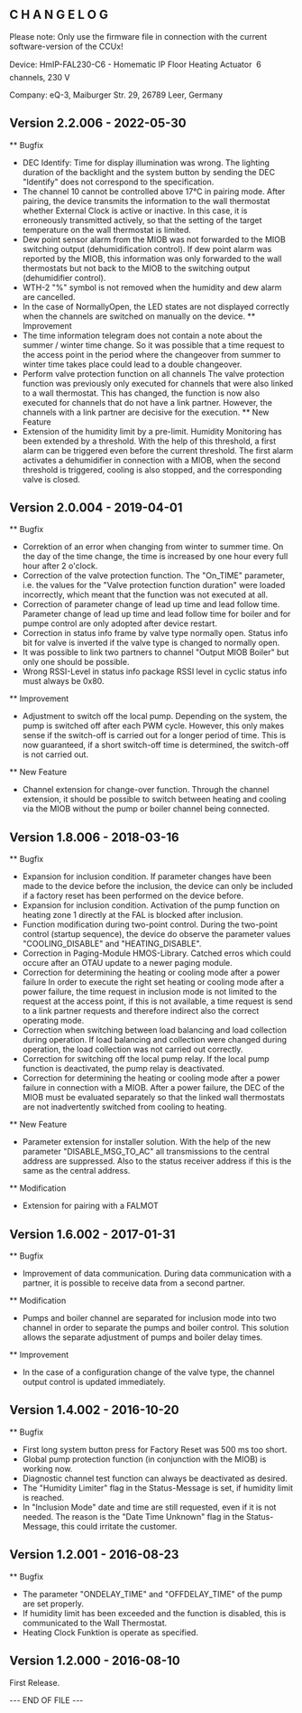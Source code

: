 C H A N G E L O G
-----------------

Please note: Only use the firmware file in connection with the current software-version of the CCUx!

Device: HmIP-FAL230-C6 - Homematic IP Floor Heating Actuator  6 channels, 230 V

Company: eQ-3, Maiburger Str. 29, 26789 Leer, Germany


Version 2.2.006 - 2022-05-30
--------------------------------------------------------------
** Bugfix
   * DEC Identify: Time for display illumination was wrong.
      The lighting duration of the backlight and the system button by sending the DEC
      "Identify" does not correspond to the specification.
   * The channel 10 cannot be controlled above 17°C in pairing mode.
      After pairing, the device transmits the information to the wall thermostat
      whether External Clock is active or inactive. In this case, it is erroneously
      transmitted actively, so that the setting of the target temperature on the wall
      thermostat is limited.
   * Dew point sensor alarm from the MIOB was not forwarded to the MIOB switching
    output (dehumidification control).
     If dew point alarm was reported by the MIOB, this information was only forwarded to
     the wall thermostats but not back to the MIOB to the switching output (dehumidifier
     control).
   * WTH-2 "%" symbol is not removed when the humidity and dew alarm are cancelled.
   * In the case of NormallyOpen, the LED states are not displayed correctly when the
     channels are switched on manually on the device.
** Improvement
   * The time information telegram does not contain a note about the summer / winter
     time change.
      So it was possible that a time request to the access point in the period where the
      changeover from summer to winter time takes place could lead to a double
      changeover.
   * Perform valve protection function on all channels
      The valve protection function was previously only executed for channels that were
      also linked to a wall thermostat. This has changed, the function is now also
      executed for channels that do not have a link partner. However, the channels with
      a link partner are decisive for the execution.
** New Feature
   * Extension of the humidity limit by a pre-limit.
      Humidity Monitoring has been extended by a threshold. With the help of this
      threshold, a first alarm can be triggered even before the current threshold. The
      first alarm activates a dehumidifier in connection with a MIOB, when the second
      threshold is triggered, cooling is also stopped, and the corresponding valve is
      closed.


Version 2.0.004 - 2019-04-01
--------------------------------------------------------------

** Bugfix
   * Correktion of an error when changing from winter to summer time.
      On the day of the time change, the time is increased by one hour every full hour
      after 2 o'clock.
   * Correction of the valve protection function.
      The "On_TIME" parameter, i.e. the values for the "Valve protection function
      duration" were loaded incorrectly, which meant that the function was not executed
      at all.
   * Correction of parameter change of lead up time and lead follow time.
      Parameter change of lead up time and lead follow time for boiler and for pumpe
      control are only adopted after device restart.
   * Correction in status info frame by valve type normally open.
      Status info bit for valve is inverted if the valve type is changed to normally
      open.
   * It was possible to link two partners to channel "Output MIOB Boiler" but only one
     should be possible.
   * Wrong RSSI-Level in status info package
      RSSI level in cyclic status info must always be 0x80.

** Improvement
   * Adjustment to switch off the local pump.
      Depending on the system, the pump is switched off after each PWM cycle. However,
      this only makes sense if the switch-off is carried out for a longer period of
      time. This is now guaranteed, if a short switch-off time is determined, the
      switch-off is not carried out.

** New Feature
   * Channel extension for change-over function.
      Through the channel extension, it should be possible to switch between heating and
      cooling via the MIOB without the pump or boiler channel being connected.


Version 1.8.006 - 2018-03-16
--------------------------------------------------------------

** Bugfix
   * Expansion for inclusion condition.
      If parameter changes have been made to the device before the inclusion, the device
      can only be included if a factory reset has been performed on the device before.
   * Expansion for inclusion condition.
      Activation of the pump function on heating zone 1 directly at the FAL is blocked
      after inclusion.
   * Function modification during two-point control.
      During the two-point control (startup sequence), the device do observe the
      parameter values "COOLING_DISABLE" and "HEATING_DISABLE".
   * Correction in Paging-Module HMOS-Library.
      Catched erros which could occure after an OTAU update to a newer
      paging module.
   * Correction for determining the heating or cooling mode after a power failure
      In order to execute the right set heating or cooling mode after a power failure,
      the time request in inclusion mode is not limited to the request at the access
      point, if this is not available, a time request is send to a link partner
      requests and therefore indirect also the correct operating mode.
   * Correction when switching between load balancing and load collection during
     operation.
      If load balancing and collection were changed during operation, the load
      collection was not carried out correctly.
   * Correction for switching off the local pump relay.
      If the local pump function is deactivated, the pump relay is deactivated.
   * Correction for determining the heating or cooling mode after a power failure in
     connection with a MIOB.
      After a power failure, the DEC of the MIOB must be evaluated separately so that
      the linked wall thermostats are not inadvertently switched from cooling to 
      heating.

** New Feature
   * Parameter extension for installer solution.
      With the help of the new parameter "DISABLE_MSG_TO_AC" all transmissions to the
      central address are suppressed. Also to the status receiver address if this is the
      same as the central address.

** Modification
   * Extension for pairing with a FALMOT


Version 1.6.002 - 2017-01-31
--------------------------------------------------------------

** Bugfix
   * Improvement of data communication.
      During data communication with a partner, it is possible to receive data from a
      second partner.

** Modification
   * Pumps and boiler channel are separated for inclusion mode into two channel in order
     to separate the pumps and boiler control. This solution allows the separate
     adjustment of pumps and boiler delay times.

** Improvement
   * In the case of a configuration change of the valve type, the channel output control
     is updated immediately.


Version 1.4.002 - 2016-10-20
--------------------------------------------------------------

** Bugfix
   * First long system button press for Factory Reset was 500 ms too short.
   * Global pump protection function (in conjunction with the MIOB) is working now.
   * Diagnostic channel test function can always be deactivated as desired.
   * The "Humidity Limiter" flag in the Status-Message is set, if humidity limit is
     reached.
   * In "Inclusion Mode" date and time are still requested, even if it is not needed.
     The reason is the "Date Time Unknown" flag in the Status-Message, this could
     irritate the customer.


Version 1.2.001 - 2016-08-23
--------------------------------------------------------------

** Bugfix
   * The parameter "ONDELAY_TIME" and "OFFDELAY_TIME" of the pump are set properly.
   * If humidity limit has been exceeded and the function is disabled, this is
     communicated to the Wall Thermostat.
   * Heating Clock Funktion is operate as specified.


Version 1.2.000 - 2016-08-10
--------------------------------------------------------------

First Release.

--- END OF FILE ---